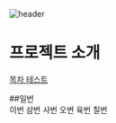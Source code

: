 
![header](https://capsule-render.vercel.app/api?type=Soft&color=FAFAFA&height=150&section=header&text=BoardProject&fontSize=48&fontColor=000000)

프로젝트 소개
==
[목차 테스트](#일번)

##일번   
이번
삼번
사번
오번
육번
칠번
